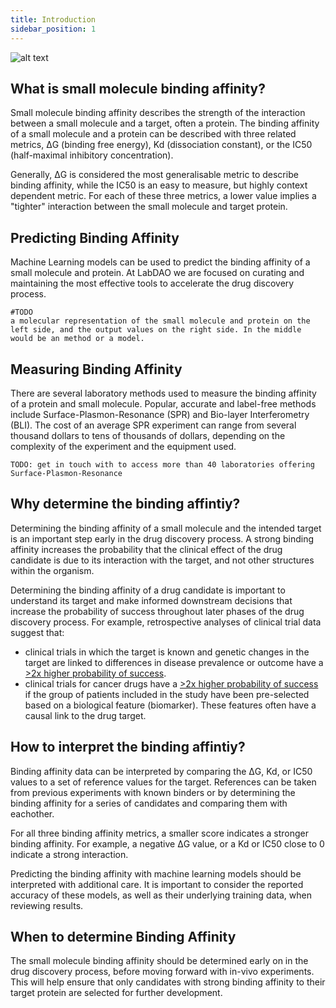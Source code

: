 ```yaml
---
title: Introduction
sidebar_position: 1
---
```


![alt text](smalller.png)

## What is small molecule binding affinity?
Small molecule binding affinity describes the strength of the interaction between a small molecule and a target, often a protein. The binding affinity of a small molecule and a protein can be described with three related metrics, ΔG (binding free energy), Kd (dissociation constant), or the IC50 (half-maximal inhibitory concentration).

Generally, ΔG is considered the most generalisable metric to describe binding affinity, while the IC50 is an easy to measure, but highly context dependent metric. For each of these three metrics, a lower value implies a "tighter" interaction between the small molecule and target protein. 




## Predicting Binding Affinity

Machine Learning models can be used to predict the binding affinity of a small molecule and protein. At LabDAO we are focused on curating and maintaining the most effective tools to accelerate the drug discovery process. 

````
#TODO 
a molecular representation of the small molecule and protein on the left side, and the output values on the right side. In the middle would be an method or a model. 
````

## Measuring Binding Affinity
There are several laboratory methods used to measure the binding affinity of a protein and small molecule. Popular, accurate and label-free methods include Surface-Plasmon-Resonance (SPR) and Bio-layer Interferometry (BLI). The cost of an average SPR experiment can range from several thousand dollars to tens of thousands of dollars, depending on the complexity of the experiment and the equipment used.

````
TODO: get in touch with to access more than 40 laboratories offering Surface-Plasmon-Resonance
````

## Why determine the binding affintiy? 
Determining the binding affinity of a small molecule and the intended target is an important step early in the drug discovery process. A strong binding affinity increases the probability that the clinical effect of the drug candidate is due to its interaction with the target, and not other structures within the organism. 

Determining the binding affinity of a drug candidate is important to understand its target and make informed downstream decisions that increase the probability of success throughout later phases of the drug discovery process. For example, retrospective analyses of clinical trial data suggest that: 
* clinical trials in which the target is known and genetic changes in the target are linked to differences in disease prevalence or outcome have a [>2x higher probability of success](https://journals.plos.org/plosgenetics/article?id=10.1371%2Fjournal.pgen.1008489).
* clinical trials for cancer drugs have a [>2x higher probability of success](https://globalforum.diaglobal.org/issue/may-2019/what-are-the-chances-of-getting-a-cancer-drug-approved/) if the group of patients included in the study have been pre-selected based on a biological feature (biomarker). These features often have a causal link to the drug target.

## How to interpret the binding affintiy? 
Binding affinity data can be interpreted by comparing the ΔG, Kd, or IC50 values to a set of reference values for the target. References can be taken from previous experiments with known binders or by determining the binding affinity for a series of candidates and comparing them with eachother.

For all three binding affinity metrics, a smaller score indicates a stronger binding affinity. For example, a negative ΔG value, or a Kd or IC50 close to 0 indicate a strong interaction.

Predicting the binding affinity with machine learning models should be interpreted with additional care. It is important to consider the reported accuracy of these models, as well as their underlying training data, when reviewing results.

## When to determine Binding Affinity
The small molecule binding affinity should be determined early on in the drug discovery process, before moving forward with in-vivo experiments. This will help ensure that only candidates with strong binding affinity to their target protein are selected for further development.

